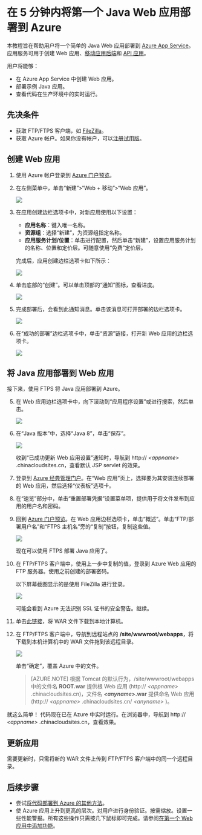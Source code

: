 <properties 
	pageTitle="在 5 分钟内将第一个 Java Web 应用部署到 Azure | Azure" 
	description="了解如何部署示例应用，轻松地在应用服务中运行 Web 应用。快速进行实际的开发，立即查看结果。" 
	services="app-service\web"
	documentationCenter=""
	authors="cephalin"
	manager="wpickett"
	editor=""
/>  


<tags
	ms.service="app-service-web"
	ms.workload="web"
	ms.tgt_pltfrm="na"
	ms.devlang="na"
	ms.topic="hero-article"
	ms.date="10/13/2016"
	wacn.date="10/10/2016" 
	ms.author="cephalin"
/>  

	
# 在 5 分钟内将第一个 Java Web 应用部署到 Azure

本教程旨在帮助用户将一个简单的 Java Web 应用部署到 [Azure App Service](/documentation/articles/app-service-value-prop-what-is/)。应用服务可用于创建 Web 应用、[移动应用后端](/documentation/services/app-service/mobile/)和 [API 应用](/documentation/articles/app-service-api-apps-why-best-platform/)。

用户将能够：

- 在 Azure App Service 中创建 Web 应用。
- 部署示例 Java 应用。
- 查看代码在生产环境中的实时运行。

## 先决条件

- 获取 FTP/FTPS 客户端，如 [FileZilla](https://filezilla-project.org/)。
- 获取 Azure 帐户。如果你没有帐户，可以[注册试用版](/pricing/1rmb-trial/?WT.mc_id=A261C142F)。

## <a name="create"></a> 创建 Web 应用

1. 使用 Azure 帐户登录到 [Azure 门户预览](https://portal.azure.cn)。

2. 在左侧菜单中，单击“新建”>“Web + 移动”>“Web 应用”。

    ![](./media/app-service-web-get-started-languages/create-web-app-portal.png)  


3. 在应用创建边栏选项卡中，对新应用使用以下设置：

    - **应用名称**：键入唯一名称。
    - **资源组**：选择“新建”，为资源组指定名称。
    - **应用服务计划/位置**：单击进行配置，然后单击“新建”，设置应用服务计划的名称、位置和定价层。可随意使用“免费”定价层。

    完成后，应用创建边栏选项卡如下所示：

    ![](./media/app-service-web-get-started-languages/create-web-app-settings.png)  


3. 单击底部的“创建”。可以单击顶部的“通知”图标，查看进度。

    ![](./media/app-service-web-get-started-languages/create-web-app-started.png)  


4. 完成部署后，会看到此通知消息。单击该消息可打开部署的边栏选项卡。

    ![](./media/app-service-web-get-started-languages/create-web-app-finished.png)  


5. 在“成功的部署”边栏选项卡中，单击“资源”链接，打开新 Web 应用的边栏选项卡。

    ![](./media/app-service-web-get-started-languages/create-web-app-resource.png)  


## 将 Java 应用部署到 Web 应用

接下来，使用 FTPS 将 Java 应用部署到 Azure。

5. 在 Web 应用边栏选项卡中，向下滚动到“应用程序设置”或进行搜索，然后单击。

    ![](./media/app-service-web-get-started-languages/set-java-application-settings.png)  


6. 在“Java 版本”中，选择“Java 8”，单击“保存”。

    ![](./media/app-service-web-get-started-languages/set-java-application-settings.png)  


    收到“已成功更新 Web 应用设置”通知时，导航到 http:// *&lt;appname>* .chinacloudsites.cn，查看默认 JSP servlet 的效果。

1. 登录到 [Azure 经典管理门户](https://manage.windowsazure.cn)。在“Web 应用”页上，选择要为其安装连续部署的 Web 应用，然后选择“仪表板”选项卡。

1. 在“速览”部分中，单击“重置部署凭据”设置菜单项，提供用于将文件发布到应用的用户名和密码。

7. 回到 [Azure 门户预览](https://portal.azure.cn)。在 Web 应用边栏选项卡，单击“概述”。单击“FTP/部署用户名”和“FTPS 主机名”旁的“复制”按钮，复制这些值。

    ![](./media/app-service-web-get-started-languages/get-ftp-url.png)  


    现在可以使用 FTPS 部署 Java 应用了。

8. 在 FTP/FTPS 客户端中，使用上一步中复制的值，登录到 Azure Web 应用的 FTP 服务器。使用之前创建的部署密码。

    以下屏幕截图显示的是使用 FileZilla 进行登录。

    ![](./media/app-service-web-get-started-languages/filezilla-login.png)  


    可能会看到 Azure 无法识别 SSL 证书的安全警告。继续。

9. 单击[此链接](https://github.com/Azure-Samples/app-service-web-java-get-started/raw/master/webapps/ROOT.war)，将 WAR 文件下载到本地计算机。

9. 在 FTP/FTPS 客户端中，导航到远程站点的 **/site/wwwroot/webapps**，将下载到本机计算机中的 WAR 文件拖到该远程目录。

    ![](./media/app-service-web-get-started-languages/transfer-war-file.png)  


    单击“确定”，覆盖 Azure 中的文件。

    >[AZURE.NOTE] 根据 Tomcat 的默认行为，/site/wwwroot/webapps 中的文件名 **ROOT.war** 提供根 Web 应用 (http:// *&lt;appname>* .chinacloudsites.cn)，文件名 ***&lt;anyname>*.war** 提供命名 Web 应用 (http:// *&lt;appname>* .chinacloudsites.cn/ *&lt;anyname>* )。

就这么简单！ 代码现在已在 Azure 中实时运行。在浏览器中，导航到 http:// *&lt;appname>* .chinacloudsites.cn，查看效果。

## 更新应用

需要更新时，只需将新的 WAR 文件上传到 FTP/FTPS 客户端中的同一个远程目录。

## 后续步骤

- 尝试[将代码部署到 Azure 的其他方法](/documentation/articles/web-sites-deploy/)。
- 使 Azure 应用上升到更高的层次。对用户进行身份验证。按需缩放。设置一些性能警报。所有这些操作只需按几下鼠标即可完成。请参阅[在第一个 Web 应用中添加功能](/documentation/articles/app-service-web-get-started-2/)。

<!---HONumber=Mooncake_0926_2016-->